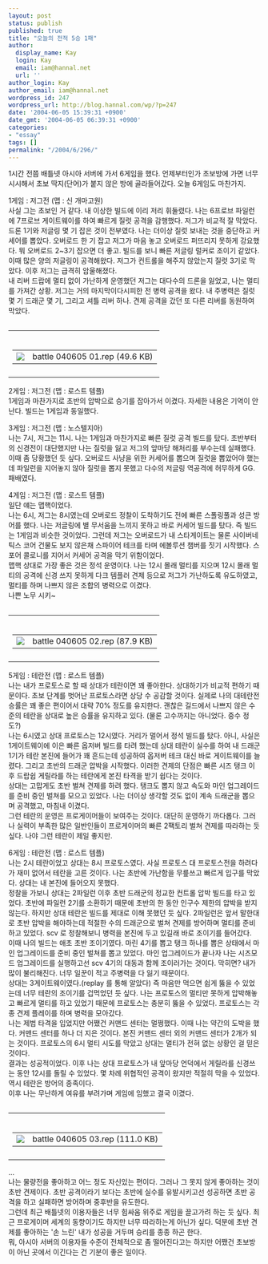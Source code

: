 ```yaml
---
layout: post
status: publish
published: true
title: "오늘의 전적 5승 1패"
author:
  display_name: Kay
  login: Kay
  email: iam@hannal.net
  url: ''
author_login: Kay
author_email: iam@hannal.net
wordpress_id: 247
wordpress_url: http://blog.hannal.com/wp/?p=247
date: '2004-06-05 15:39:31 +0900'
date_gmt: '2004-06-05 06:39:31 +0900'
categories:
- "essay"
tags: []
permalink: "/2004/6/296/"
---
```

<p>1시간 전쯤 배틀넷 아시아 서버에 가서 6게임을 했다. 언제부터인가 초보방에 가면 너무 시시해서 초보 딱지(단어)가 붙지 않은 방에 골라들어갔다. 오늘 6게임도 마찬가지.</p>
<p>1게임 : 저그전 (맵 : 신 개마고원)<br />
사실 그는 초보인 거 같다. 내 이상한 빌드에 이리 저리 휘둘렸다. 나는 6프로브 파일런에 7프로브 게이트웨이를 하여 빠르게 질럿 공격을 감행했다. 저그가 비교적 잘 막았다. 드론 1기와 저글링 몇 기 잡은 것이 전부였다. 나는 더이상 질럿 보내는 것을 중단하고 커세어를 뽑았다. 오버로드 한 기 잡고 저그가 마음 놓고 오버로드 퍼뜨리지 못하게 강요했다. 뭐 오버로드 2~3기 잡으면 더 좋고. 빌드를 보니 빠른 저글링 럴커로 조이기 같았다. 이때 많은 양의 저글링이 공격해왔다. 저그가 컨트롤을 해주지 않았는지 질럿 3기로 막았다. 이후 저그는 급격히 암울해졌다.<br />
내 리버 드랍에 멀티 없이 가난하게 운영했던 저그는 대다수의 드론을 잃었고, 나는 멀티를 가져간 상황. 저그는 거의 마지막이다시피한 전 병력 공격을 왔다. 내 주병력은 질럿 몇 기 드래군 몇 기, 그리고 셔틀 리버 하나. 견제 공격을 갔던 또 다른 리버를 동원하여 막았다.</p>
<table align="left">
<tr>
<td style="padding-right:5"><center><br />
<table class="ib" onclick="location.href='http://blog.hannal.com/down.php?attachname=555062.rep'">
<tr>
<td><img src="http://blog.hannal.com/images/icon/file.gif"></td>
<td class="centerphoto">battle 040605 01.rep (49.6 KB)</td>
</tr>
</table>
<p></center></td>
</tr>
<tr>
<td class="centerphoto"></td>
</tr>
</table>
<p>
2게임 : 저그전 (맵 : 로스트 템플)<br />
1게임과 마찬가지로 초반의 압박으로 승기를 잡아가서 이겼다. 자세한 내용은 기억이 안난다. 빌드는 1게임과 동일했다.</p>
<p>
3게임 : 저그전 (맵 : 노스텔지아)<br />
나는 7시, 저그는 11시. 나는 1게임과 마찬가지로 빠른 질럿 공격 빌드를 탔다. 초반부터의 신경전이 대단했지만 나는 질럿을 잃고 저그의 앞마당 해처리를 부수는데 실패했다. 이때 좀 당황했던 듯 싶다. 오버로드 사냥을 위한 커세어를 뽑으며 질럿을 뽑았어야 했는데 파일런을 지어놓지 않아 질럿을 뽑지 못했고 다수의 저글링 역공격에 허무하게 GG. 패배였다.</p>
<p>4게임 : 저그전 (맵 : 로스트 템플)<br />
일단 얘는 맵핵이었다.<br />
나는 6시, 저그는 8시였는데 오버로드 정찰이 도착하기도 전에 빠른 스폴링풀과 성큰 방어를 했다. 나는 저글링에 별 무서움을 느끼지 못하고 바로 커세어 빌드를 탔다. 즉 빌드는 1게임과 비슷한 것이었다. 그런데 저그는 오버로드가 내 스타게이트는 물론 사이버네틱스 코어 건물도 보지 않은채 스파이어 테크를 타며 에볼루션 챔버를 짓기 시작했다. 스포어 콜로니를 지어서 커세어 공격을 막기 위함이었다.<br />
맵핵 상대로 가장 좋은 것은 정석 운영이다. 나는 12시 몰래 멀티를 지으며 12시 몰래 멀티의 공격에 신경 쓰지 못하게 다크 템플러 견제 등으로 저그가 가난하도록 유도하였고, 멀티를 하며 나쁘지 않은 조합의 병력으로 이겼다.<br />
나쁜 노무 시키~</p>
<table align="left">
<tr>
<td style="padding-right:5"><center><br />
<table class="ib" onclick="location.href='http://blog.hannal.com/down.php?attachname=915667.rep'">
<tr>
<td><img src="http://blog.hannal.com/images/icon/file.gif"></td>
<td class="centerphoto">battle 040605 02.rep (87.9 KB)</td>
</tr>
</table>
<p></center></td>
</tr>
<tr>
<td class="centerphoto"> </td>
</tr>
</table>
<p>
5게임 : 테란전 (맵 : 로스트 템플)<br />
나는 내가 프로토스로 할 때 상대가 테란이면 꽤 좋아한다. 상대하기가 비교적 편하기 때문이다. 초보 단계를 벗어난 프로토스라면 상당 수 공감할 것이다. 실제로 나의 대테란전 승률은 꽤 좋은 편이어서 대략 70% 정도를 유지한다. 괜찮은 길드에서 나쁘지 않은 수준의 테란을 상대로 높은 승률을 유지하고 있다. (물론 고수까지는 아니었다. 중수 정도?)<br />
나는 6시였고 상대 프로토스는 12시였다. 거리가 멀어서 정석 빌드를 탔다. 아니, 사실은 1게이트웨이에 이은 빠른 옵저버 빌드를 타려 했는데 상대 테란이 실수를 하여 내 드래군 1기가 테란 본진에 들어가 꽤 흔드는데 성공하여 옵저버 테크 대신 바로 게이트웨이를 늘렸다. 그리고 초반의 드래군 압박을 시작했다. 이러한 견제의 단점은 빠른 시즈 탱크 이후 드랍쉽 게릴라를 하는 테란에게 본진 타격을 받기 쉽다는 것이다.<br />
상대는 고맙게도 초반 벌쳐 견제를 하려 했다. 탱크도 뽑지 않고 속도와 마인 업그레이드를 준비 중인 벌쳐를 모으고 있었다. 나는 더이상 생각할 것도 없이 계속 드래군을 뽑으며 공격했고, 마침내 이겼다.<br />
그런 테란의 운영은 프로게이머들이 보여주는 것이다. 대단히 운영하기 까다롭다. 그러나 실력이 부족한 많은 일반인들이 프로게이머의 빠른 2팩토리 벌쳐 견제를 따라하는 듯 싶다. 나야 그런 테란이 제일 좋지만.</p>
<p>
6게임 : 테란전 (맵 : 로스트 템플)<br />
나는 2시 테란이었고 상대는 8시 프로토스였다. 사실 프로토스 대 프로토스전을 하려다가 재미 없어서 테란을 고른 것이다. 나는 초반에 가난함을 무릎쓰고 빠르게 입구를 막았다. 상대는 내 본진에 들어오지 못했다.<br />
정찰을 가보니 상대는 2파일런 이후 초반 드래군의 정교한 컨트롤 압박 빌드를 타고 있었다. 초반에 파일런 2기를 소환하기 때문에 초반의 한 동안 인구수 제한의 압박을 받지 않는다. 하지만 상대 테란은 빌드를 제대로 이해 못했던 듯 싶다. 2파일런은 앞서 말한대로 초반 압박을 해야하는데 적절한 수의 드래군으로 벌쳐 견제를 방어하며 멀티를 준비하고 있었다. scv 로 정찰해보니 병력을 본진에 두고 있길래 바로 조이기를 들어갔다.<br />
이때 나의 빌드는 애초 초반 조이기였다. 마린 4기를 뽑고 탱크 하나를 뽑은 상태에서 마인 업그레이드를 준비 중인 벌쳐를 뽑고 있었다. 마인 업그레이드가 끝나자 나는 시즈모드 업그레이드를 실행하고선 scv 4기의 대동과 함께 조이러가는 것이다. 막히면? 내가 많이 불리해진다. 너무 일꾼이 적고 주병력을 다 잃기 때문이다.<br />
상대는 3게이트웨이였다.(replay 를 통해 알았다) 즉 마음만 먹으면 쉽게 뚫을 수 있었는데 너무 테란의 조이기를 겁먹었던 듯 싶다. 나는 프로토스의 멀티만 못하게 압박해놓고 빠르게 멀티를 하고 있었기 때문에 프로토스는 충분히 뚫을 수 있었다. 프로토스는 각종 견제 플레이를 하며 병력을 모아갔다.<br />
나는 제법 타격을 입었지만 어쨌건 커맨드 센터는 멀쩡했다. 이때 나는 약간의 도박을 했다. 커맨드 센터를 하나 더 지은 것이다. 본진 커맨드 센터 외의 커맨드 센터가 2개가 되는 것이다. 프로토스의 6시 멀티 시도를 막았고 상대는 멀티가 전혀 없는 상황인 걸 믿은 것이다.<br />
결과는 성공적이었다. 이후 나는 상대 프로토스가 내 앞마당 언덕에서 게릴라를 신경쓰는 동안 12시를 돌릴 수 있었다. 몇 차례 위협적인 공격이 왔지만 적절히 막을 수 있었다. 역시 테란은 방어의 종족이다.<br />
이후 나는 무난하게 여유를 부려가며 게임에 임했고 결국 이겼다.</p>
<table align="left">
<tr>
<td style="padding-right:5"><center><br />
<table class="ib" onclick="location.href='http://blog.hannal.com/down.php?attachname=991031.rep'">
<tr>
<td><img src="http://blog.hannal.com/images/icon/file.gif"></td>
<td class="centerphoto">battle 040605 03.rep (111.0 KB)</td>
</tr>
</table>
<p></center></td>
</tr>
<tr>
<td class="centerphoto"> </td>
</tr>
</table>
<p>...<br />
나는 물량전을 좋아하고 어느 정도 자신있는 편이다. 그러나 그 못지 않게 좋아하는 것이 초반 견제이다. 초반 공격이라기 보다는 초반에 실수를 유발시키고선 성공하면 초반 공격을 하고 실패하면 방어하며 중후반을 유도한다.<br />
그런데 최근 배틀넷의 이용자들은 너무 힘싸움 위주로 게임을 끌고가려 하는 듯 싶다. 최근 프로게이머 세계의 동향이기도 하지만 너무 따라하는게 아닌가 싶다. 덕분에 초반 견제를 좋아하는 '손 느린' 내가 성공을 거두며 승리를 종종 하곤 한다.<br />
뭐, 아시아 서버의 이용자들 수준이 전체적으로 좀 떨어진다고는 하지만 어쨌건 초보방이 아닌 곳에서 이긴다는 건 기분이 좋은 일이다.</p>
